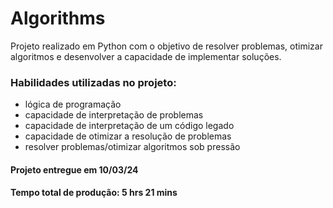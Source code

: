 <!-- Olá, Tryber!
Esse é apenas um arquivo inicial para o README do seu projeto.
É essencial que você preencha esse documento por conta própria, ok?
Não deixe de usar nossas dicas de escrita de README de projetos, e deixe sua criatividade brilhar!
:warning: IMPORTANTE: você precisa deixar nítido:
- quais arquivos/pastas foram desenvolvidos por você; 
- quais arquivos/pastas foram desenvolvidos por outra pessoa estudante;
- quais arquivos/pastas foram desenvolvidos pela Trybe.
-->

# Algorithms

Projeto realizado em Python com o objetivo de resolver problemas, otimizar algoritmos e desenvolver a capacidade de implementar soluções.

### Habilidades utilizadas no projeto:

- lógica de programação
- capacidade de interpretação de problemas
- capacidade de interpretação de um código legado
- capacidade de otimizar a resolução de problemas
- resolver problemas/otimizar algoritmos sob pressão

#### Projeto entregue em 10/03/24
#### Tempo total de produção: 5 hrs 21 mins
